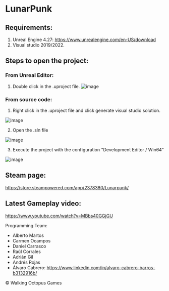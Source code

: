 # LunarPunk
## Requirements:
1. Unreal Engine 4.27: https://www.unrealengine.com/en-US/download
2. Visual studio 2019/2022.

## Steps to open the project:
### From Unreal Editor:
1. Double click in the .uproject file.
 ![image](https://github.com/Walking-Octopus-Games/LunarPunk/assets/25354672/e9958243-1e76-47cc-8dce-e062e9797fc9)


### From source code:
1. Right click in the .uproject file and click generate visual studio solution.
   
  ![image](https://github.com/alvarocabrero/LunarPunk/assets/25354672/0146b2a1-3229-4a59-9c9a-005f08874efb)
  
2. Open the .sln file
   
 ![image](https://github.com/alvarocabrero/LunarPunk/assets/25354672/2d18ba6b-c2ac-4b11-a506-52d3e5fcea67)

3. Execute the project with the configuration "Development Editor / Win64" 

 ![image](https://github.com/alvarocabrero/LunarPunk/assets/25354672/103df453-a01b-4455-b438-6b5c9c7e80e2)

## Steam page:
https://store.steampowered.com/app/2378380/Lunarpunk/

## Latest Gameplay video:
https://www.youtube.com/watch?v=MBbs40GGjGU

Programming Team:
   - Alberto Martos
   - Carmen Ocampos
   - Daniel Carrasco
   - Raúl Corrales
   - Adrián Gil
   - Andrés Rojas
   - Álvaro Cabrero: https://www.linkedin.com/in/alvaro-cabrero-barros-b3132916b/

© Walking Octopus Games


